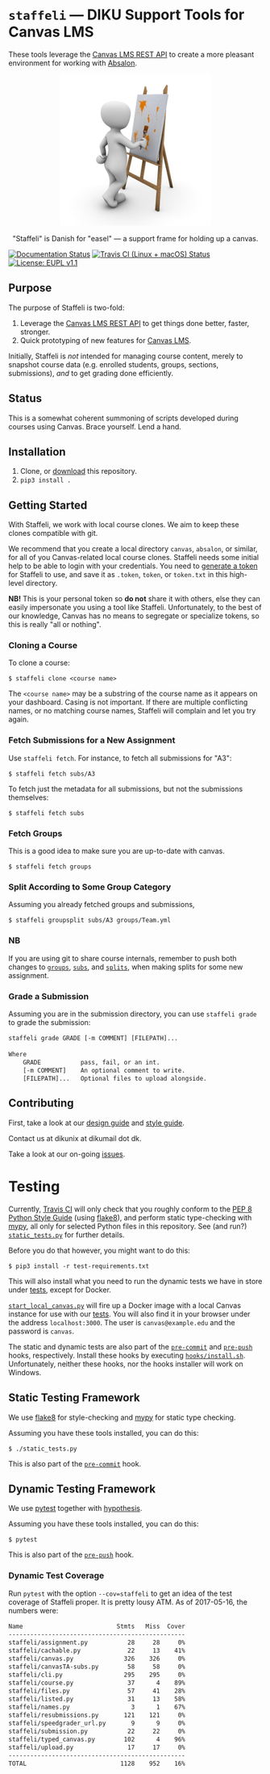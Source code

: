 # `staffeli` — DIKU Support Tools for Canvas LMS

These tools leverage the [Canvas LMS REST
API](https://canvas.instructure.com/doc/api/index.html) to create a more
pleasant environment for working with [Absalon](https://absalon.ku.dk/).

<p align="center"><img src ="logo.jpg" width="300" alt="An Easel" title="Image
license: CC0; Source:
https://pixabay.com/en/art-painting-modern-art-mural-1027828/"/></p>

<p align="center">"Staffeli" is Danish for "easel" — a support frame for
holding up a canvas.</p>

[![Documentation Status](https://readthedocs.org/projects/staffeli/badge/)](http://staffeli.readthedocs.io/en/latest/)
[![Travis CI (Linux + macOS) Status](https://travis-ci.org/DIKU-EDU/staffeli.svg)](https://travis-ci.org/DIKU-EDU/staffeli)
[![License: EUPL v1.1](https://img.shields.io/badge/license-EUPL%20v1.1-blue.svg)](https://github.com/DIKU-EDU/Staffeli/blob/master/LICENSE.md)

## Purpose

The purpose of Staffeli is two-fold:

1. Leverage the [Canvas LMS REST
API](https://canvas.instructure.com/doc/api/index.html) to get things done
better, faster, stronger.
1. Quick prototyping of new features for [Canvas
LMS](https://www.canvaslms.com/).

Initially, Staffeli is _not_ intended for managing course content, merely to
snapshot course data (e.g. enrolled students, groups, sections, submissions),
_and_ to get grading done efficiently.

## Status

This is a somewhat coherent summoning of scripts developed during courses using
Canvas. Brace yourself. Lend a hand.

## Installation

1. Clone, or
   [download](https://github.com/DIKU-EDU/staffeli/archive/master.zip) this
   repository.
2. `pip3 install .`

## Getting Started

With Staffeli, we work with local course clones. We aim to keep these clones
compatible with git.

We recommend that you create a local directory `canvas`, `absalon`, or similar,
for all of you Canvas-related local course clones. Staffeli needs some initial
help to be able to login with your credentials. You need to [generate a
token](https://guides.instructure.com/m/4214/l/40399-how-do-i-obtain-an-api-access-token-for-an-account)
for Staffeli to use, and save it as `.token`, `token`, or `token.txt` in this
high-level directory.

**NB!** This is your personal token so **do not** share it with others, else
they can easily impersonate you using a tool like Staffeli. Unfortunately, to
the best of our knowledge, Canvas has no means to segregate or specialize
tokens, so this is really "all or nothing".

### Cloning a Course

To clone a course:

```
$ staffeli clone <course name>
```

The `<course name>` may be a substring of the course name as it appears on your
dashboard. Casing is not important. If there are multiple conflicting names, or
no matching course names, Staffeli will complain and let you try again.

### Fetch Submissions for a New Assignment

Use `staffeli fetch`. For instance, to fetch all submissions for "A3":

```
$ staffeli fetch subs/A3
```

To fetch just the metadata for all submissions, but not the submissions
themselves:

```
$ staffeli fetch subs
```

### Fetch Groups

This is a good idea to make sure you are up-to-date with canvas.

```
$ staffeli fetch groups
```

### Split According to Some Group Category

Assuming you already fetched groups and submissions,

```
$ staffeli groupsplit subs/A3 groups/Team.yml
```

### NB

If you are using git to share course internals, remember to push both changes
to [`groups`](groups), [`subs`](subs), and [`splits`](splits), when making
splits for some new assignment.

### Grade a Submission

Assuming you are in the submission directory, you can use `staffeli grade` to
grade the submission:

```
staffeli grade GRADE [-m COMMENT] [FILEPATH]...

Where
    GRADE           pass, fail, or an int.
    [-m COMMENT]    An optional comment to write.
    [FILEPATH]...   Optional files to upload alongside.
```

## Contributing

First, take a look at our [design guide](DESIGN.md) and [style
guide](STYLE.md).

Contact us at dikunix at dikumail dot dk.

Take a look at our on-going [issues](https://github.com/DIKU-EDU/Staffeli/issues).

# Testing

Currently, [Travis CI](https://travis-ci.org/DIKU-EDU/staffeli) will only check
that you roughly conform to the [PEP 8 Python Style
Guide](https://www.python.org/dev/peps/pep-0008/) (using
[flake8](http://flake8.pycqa.org/)), and perform static type-checking with
[mypy](http://mypy-lang.org/), all only for selected Python files in this
repository. See (and run?) [`static_tests.py`](static_tests.py) for further
details.

Before you do that however, you might want to do this:

```
$ pip3 install -r test-requirements.txt
```

This will also install what you need to run the dynamic tests we have in store
under [tests](tests), except for Docker.

[`start_local_canvas.py`](start_local_canvas.py) will fire up a Docker image
with a local Canvas instance for use with our [tests](tests). You will also
find it in your browser under the address `localhost:3000`. The user is
`canvas@example.edu` and the password is `canvas`.

The static and dynamic tests are also part of the
[`pre-commit`](hooks/pre-commit) and [`pre-push`](hooks/pre-push) hooks,
respectively. Install these hooks by executing
[`hooks/install.sh`](hooks/install.sh). Unfortunately, neither these hooks, nor
the hooks installer will work on Windows.

## Static Testing Framework

We use [flake8](http://flake8.pycqa.org/) for style-checking and
[mypy](http://mypy-lang.org/) for static type checking.

Assuming you have these tools installed, you can do this:

```
$ ./static_tests.py
```

This is also part of the [`pre-commit`](hooks/pre-commit) hook.

## Dynamic Testing Framework

We use [pytest](https://docs.pytest.org/) together with
[hypothesis](https://hypothesis.readthedocs.io/).

Assuming you have these tools installed, you can do this:

```
$ pytest
```

This is also part of the [`pre-push`](hooks/pre-push) hook.

### Dynamic Test Coverage

Run `pytest` with the option `--cov=staffeli` to get an idea of the test
coverage of Staffeli proper. It is pretty lousy ATM. As of 2017-05-16, the
numbers were:

```
Name                          Stmts   Miss  Cover
-------------------------------------------------
staffeli/assignment.py           28     28     0%
staffeli/cachable.py             22     13    41%
staffeli/canvas.py              326    326     0%
staffeli/canvasTA-subs.py        58     58     0%
staffeli/cli.py                 295    295     0%
staffeli/course.py               37      4    89%
staffeli/files.py                57     41    28%
staffeli/listed.py               31     13    58%
staffeli/names.py                 3      1    67%
staffeli/resubmissions.py       121    121     0%
staffeli/speedgrader_url.py       9      9     0%
staffeli/submission.py           22     22     0%
staffeli/typed_canvas.py        102      4    96%
staffeli/upload.py               17     17     0%
-------------------------------------------------
TOTAL                          1128    952    16%
```
